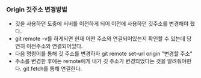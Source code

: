 ### Origin 깃주소 변경방법
 - 깃을 사용하던 도중에 서버를 이전하게 되어 이전에 사용하던 깃주소를 변경해야 했다.
 - git remote -v를 하게되면 현재 어떤 주소와 연결되어있는지 확인할 수 있는데 당연히 이전주소와 연결되어있다.
 - 다음 명령어를 통해 깃 주소를 변경하자 git remote set-url origin "변경할 주소"
 - 주소를 변경한 후에는 remote에게 내가 깃 주소가 변경되었다는 것을 알려줘야한다. git fetch를 통해 연결한다.

